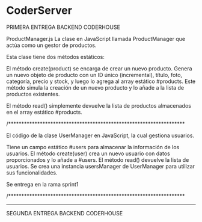 # CoderServer

PRIMERA ENTREGA BACKEND CODERHOUSE

ProductManager.js
La clase en JavaScript llamada ProductManager que actúa como un gestor de productos. 

Esta clase tiene dos métodos estáticos:

El método create(product) se encarga de crear un nuevo producto. 
Genera un nuevo objeto de producto con un ID único (incremental), título, foto, categoría, precio y stock, y luego lo agrega al array estático #products. 
Este método simula la creación de un nuevo producto y lo añade a la lista de productos existentes.

El método read() simplemente devuelve la lista de productos almacenados en el array estático #products.

/*******************************************************************

El código de la clase UserManager en JavaScript, la cual gestiona usuarios.

Tiene un campo estático #users para almacenar la información de los usuarios.
El método create(user) crea un nuevo usuario con datos proporcionados y lo añade a #users.
El método read() devuelve la lista de usuarios.
Se crea una instancia usersManager de UserManager para utilizar sus funcionalidades.

Se entrega en la rama sprint1

/*******************************************************************
*****************************************************************
SEGUNDA ENTREGA BACKEND CODERHOUSE



